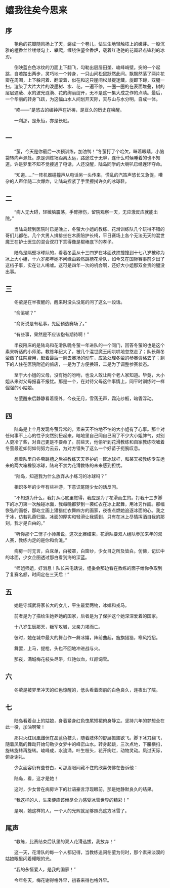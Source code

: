 # 嬉我往矣今思来
## 序

　　艳色的花瓣随风扬上了天，蜷成一个卷儿，怯生生地轻触枝上的嫩芽。一股沉雅的檀香丝丝缕缕勾上、攀爬，缠绕住鎏金香炉，载着红艳艳的花瓣轻点锋利的冰刃。

　　倒映蓝白色冰纹的刀面上下翻飞，勾勒出层层田垄、峻峰峭壁。突的一个起跳，自若踏出两步，灵巧地一个转身，一只山间松鼠跃然此间。飘飘然落了两片花瓣在周围，上下躲闪着、翻滚着，似在和这只崖间松鼠捉迷藏。旋即下蹲，双腿一扫，渲染了大片大片的泼墨树、水、花。一遍不停，一圈一圈的在表面堆叠，树的层层遮蔽、水的波光涟漪、花的绚丽绽开，无不是这一集大成之作的点睛。最后，一个华丽的转身飞跃，为这幅山水人间划开天际，天与山与水分明，自成一体。

　　“咚——”是悠古的编钟声在祈祷，是亘久的历史在唤醒。

　　一刹那，是永恒，亦是长眠。

## 一

　　“萤，今天是你最后一次预训练，加油鸭！”冬萤打了个哈欠，眯着眼睛，小脑袋转向声源处。原是训练场距离太远，路途过于无聊，连什么时候睡着的也不知道。许是梦里不知不觉接通了电话，人还没醒，陆岛同学的大喇叭已经连环夺命。

　　“知道……”一阵机器碰撞声从电话另一头传来，慌乱的汽笛声悠长又急促，嘈杂的人声伴随二次爆炸，让陆岛捏紧了手里擦拭许久的冰球鞋。

## 二

　　“病人无大碍，轻微脑震荡，手臂擦伤，留院观察一天，无应激反应就能出院。”

　　当陆岛赶到医院时已是晚上，冬萤大小姐的教练、花滑训练队几个玩得不错的哥们儿都在。几个大男人排排坐在木质陪护长椅，平日赛场上各个无法无天的混世魔王在护士医生的混合双打下乖得像是棍棒底下的孝子。

　　陆岛是隔壁冰球队的，看着冬萤从十三四岁在冰面跌跌撞撞到十七八岁被称为冰上大小姐，十六岁那年她不问缘由毅然跳槽花滑队，如今又在国际赛事前夕出了这档子事，实在让人唏嘘。这可是四年一次的机会啊，还好大小姐那双金贵的腿没出事。

## 三

　　冬萤是在半夜醒的，醒来时没头没尾的问了这么一段话。

　　“俞洮呢？”

　　“俞哥说是有私事，先回预选赛场了。”

　　“有些事，果然是不应该抱有期待啊！”

　　半夜陪床的是陆岛和花滑队晚冬萤一年进队的一个同门，回答冬萤的也是这个素来听话的小师弟。教练年纪大了，被几个混世魔王闹哄哄地忽悠走了；队长帮冬萤缴了住院费用，赶着最后一趟去赛场的动车，应急处理冬萤的参赛资格去了；剩下的人住在医院附近的旅店，一是为了方便换班，二是为了调整参赛状态。

　　至于大小姐的父母，没有她的吩咐，也没人敢让两个老人家知道。毕竟，大小姐从来对父母报喜不报忧。那是一个，在对待父母这件事情上，同平时训练时一样倔强的小姑娘。

　　冬萤醒来后静静看着窗外，今夜无月，雪落无声，霜沁纱橱，暗香浮动。

## 四

　　陆岛是上个月发现冬萤异常的，素来天不怕地不怕的大小姐有了心事。那个对任何事不上心的性子突然别扭起来，暗地里自己同自己闹了不少大小姐脾气，对别人更冷了些，对自己更是不要命了。前些天，他偷听到花滑教练和自家教练吹嘘着冬萤最近如何如何努力云云，为对方错失了这么一个好苗子扼腕叹息。

　　想着队里自冬萤跳槽之后被教练天天养护的一筐冰球杆，和某天被教练专车运来的两大箱橡胶冰球，陆岛不禁为花滑教练的未来感到担忧。

　　“陆岛，知道我为什么放弃从小练习的冰球吗？”

　　相识多年的少年有些神游，下意识尾随少女的话反问。

　　“不知道为什么，我打从心底里觉得，我应是为了花滑而生的。打我十三岁脚下的冰刀第一次触碰冰面，我每晚都梦到一袭红衣在冰上起舞，用冰刃作画。那幅恢弘的画卷，那屹立画上猎猎红衣舞四方的画家，夜夜点燃她追逐冰面的心。我之于冰，仿若乳燕归巢。冰面的厚实和轻滑让我感到，只有在冰上尽情挥洒自我的那刻，我才是自由的。”

　　“听你那个二愣子小师弟说，这次比赛结束，花滑队要双人组队参加来年的双人赛，教练内定的是你和俞洮。”

　　病房一时无言，白床单，白被罩，白窗纱，少女目之所及皆白。仿佛，记忆中的冰面，少女企图透过那白看到海的深蓝。

　　“师姐师姐，好消息！队长来电话说，组委会那边看在教练的面子给你争取到了复赛名额，时间定在三天后！”

## 五

　　她是守城武将家长大的女儿，平生最爱两物，冰嬉和戎马。

　　前者是为了描绘生她养她的国家，后者是为了保护这个她深深爱着的国家。

　　十八岁生辰那天，叛军攻城，父亲力竭而亡。

　　彼时，她在城中最大的舞台作一舞冰嬉，阵前曲起，旌旗猎猎，寒风招招。

　　舞罢，上马，提枪，头也不回地冲进战与火。

　　那夜，满城梅花枝头尽带，红艳似血，红颜饲雪。

## 六

　　冬萤是被梦里冲天的红色惊醒的，低头看着面前的白色良久，连夜出了院。

## 七

　　陆岛看着台上的姑娘，身着紧身红色曳尾短裙俯身静立。坚持六年的梦想全在此一役，加油啊萤！

　　那只火红凤凰雌伏在晶蓝色枝头，随着肢体的舒展振翅欲飞。脚下冰刀翻飞，随着凤凰的舞动开始勾勒少女梦中的峰峦山水。转身起跳，三次点地，下腰横扫，旋转旋转再旋转。峻峰成，水流涌，叶生枝头，花开绚烂，动物灵动。凤过天际，俯身谢礼。

　　少女面容仍有些苍白，可那眉眼间藏不住的欣喜仿佛在告诉他：

　　陆岛，看，这才是她！

　　这时，少女曾在病房许下的壮语豪言浮现眼前，那是她静默良久的结果。

　　“我这样的人，生来便应该倾尽全力感受冰雪世界的精彩！”

　　是啊，她这样的人，一个人的光辉就足够照亮这方冰雪了。

## 尾声

　　“教练，比赛结束后队里的双人花滑选拔，我放弃！”

　　这一天，花滑队的每一个人都记得，当教练追问冬萤为何时，那个素来淡漠的姑娘眼里闪着耀眼的光。

　　“我的永恒爱人，是我的国家！”

　　今年冬天，梅花谢得格外早，初春来得也格外早。
